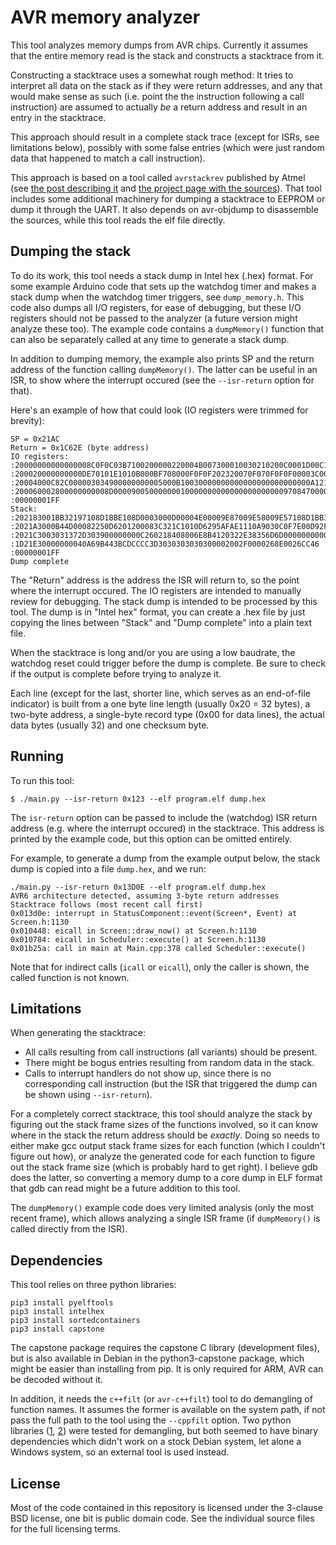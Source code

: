 AVR memory analyzer
===================
This tool analyzes memory dumps from AVR chips. Currently it assumes
that the entire memory read is the stack and constructs a stacktrace
from it.

Constructing a stacktrace uses a somewhat rough method: It tries to
interpret all data on the stack as if they were return addresses, and
any that would make sense as such (i.e. point the the instruction
following a call instruction) are assumed to actually *be* a return
address and result in an entry in the stacktrace.

This approach should result in a complete stack trace (except for ISRs,
see limitations below), possibly with
some false entries (which were just random data that happened to match a
call instruction).

This approach is based on a tool called `avrstackrev` published by
Atmel (see [the post describing it][post] and [the project page with the
sources][project]). That tool includes some additional machinery for
dumping a stacktrace to EEPROM or dump it through the UART. It also
depends on avr-objdump to disassemble the sources, while this tool reads
the elf file directly.

[post]: http://www.embedded.com/design/debug-and-optimization/4431982/1/How-to-debug-elusive-software-code-problems-without-a-debugger]
[project]: https://spaces.atmel.com/gf/project/avrstackrev

Dumping the stack
-----------------
To do its work, this tool needs a stack dump in Intel hex (.hex) format.
For some example Arduino code that sets up the watchdog timer and makes
a stack dump when the watchdog timer triggers, see `dump_memory.h`.
This code also dumps all I/O registers, for ease of debugging, but these
I/O registers should not be passed to the analyzer (a future version
might analyze these too). The example code contains a `dumpMemory()`
function that can also be separately called at any time to generate a
stack dump.

In addition to dumping memory, the example also prints SP and the return
address of the function calling `dumpMemory()`. The latter can be useful
in an ISR, to show where the interrupt occured (see the `--isr-return`
option for that).

Here's an example of how that could look (IO registers were trimmed for
brevity):

```
SP = 0x21AC
Return = 0x1C62E (byte address)
IO registers:
:20000000000000008C0F0C03B7100200000220004B007300010030210200C0001D00C1009B
:200020000000000DE70101E1010B000BF708000F0F0F202320070F070F0F0F00003C0000BD
:20004000C82C000003034900000000005000B10030000000000000000000000000A1213535
:200060002800000000008D000090050000000100000000000000000000009708470000004F
:00000001FF
Stack:
:202183001BB32197108D1BBE108D0003000D00004E00009E87009E58009E57108D1BB300CA
:2021A3000B44D00082250D6201200083C321C1010D6295AFAE1110A9030C0F7E00D92F329C
:2021C3003031372D303900000000C260218408006E8B4120322E38356D6D000000000000FE
:1D21E30000000040A69B443BCDCCCC3D3030303030300002002F0000268E0026CC46
:00000001FF
Dump complete
```

The "Return" address is the address the ISR will return to, so the point
where the interrupt occured. The IO registers are intended to manually
review for debugging. The stack dump is intended to be processed by this
tool. The dump is in "Intel hex" format, you can create a .hex file by
just copying the lines between "Stack" and "Dump complete" into a plain
text file.

When the stacktrace is long and/or you are using a low baudrate, the
watchdog reset could trigger before the dump is complete. Be sure to
check if the output is complete before trying to analyze it.

Each line (except for the last, shorter line, which serves as an
end-of-file indicator) is built from a one byte line length (usually
0x20 = 32 bytes), a two-byte address, a single-byte record type (0x00
for data lines), the actual data bytes (usually 32) and one checksum
byte.

Running
-------
To run this tool:

    $ ./main.py --isr-return 0x123 --elf program.elf dump.hex

The `isr-return` option can be passed to include the (watchdog) ISR
return address (e.g. where the interrupt occured) in the stacktrace.
This address is printed by the example code, but this option can be
omitted entirely.

For example, to generate a dump from the example output below, the
stack dump is copied into a file `dump.hex`, and we run:

```
./main.py --isr-return 0x13D0E --elf program.elf dump.hex
AVR6 architecture detected, assuming 3-byte return addresses
Stacktrace follows (most recent call first)
0x013d0e: interrupt in StatusComponent::event(Screen*, Event) at Screen.h:1130
0x010448: eicall in Screen::draw_now() at Screen.h:1130
0x010784: eicall in Scheduler::execute() at Screen.h:1130
0x01b25a: call in main at Main.cpp:378 called Scheduler::execute()
```

Note that for indirect calls (`icall` or `eicall`), only the caller is
shown, the called function is not known.

Limitations
-----------
When generating the stacktrace:
 - All calls resulting from call instructions (all variants) should be
   present.
 - There might be bogus entries resulting from random data in the stack.
 - Calls to interrupt handlers do not show up, since there is no
   corresponding call instruction (but the ISR that triggered the dump
   can be shown using `--isr-return`).

For a completely correct stacktrace, this tool should analyze the stack
by figuring out the stack frame sizes of the functions involved, so it
can know where in the stack the return address should be *exactly*.
Doing so needs to either make gcc output stack frame sizes for each
function (which I couldn't figure out how), or analyze the generated
code for each function to figure out the stack frame size (which is
probably hard to get right). I believe gdb does the latter, so
converting a memory dump to a core dump in ELF format that gdb can read
might be a future addition to this tool.

The `dumpMemory()` example code does very limited analysis (only the
most recent frame), which allows analyzing a single ISR frame (if
`dumpMemory()` is called directly from the ISR).

Dependencies
------------
This tool relies on three python libraries:

    pip3 install pyelftools
    pip3 install intelhex
    pip3 install sortedcontainers
    pip3 install capstone

The capstone package requires the capstone C library (development
files), but is also available in Debian in the python3-capstone package,
which might be easier than installing from pip. It is only required for
ARM, AVR can be decoded without it.

In addition, it needs the `c++filt` (or `avr-c++filt`) tool to do
demangling of function names. It assumes the former is available on the
system path, if not pass the full path to the tool using the `--cppfilt`
option. Two python libraries ([1][one], [2][two]) were tested for
demangling, but both seemed to have binary dependencies which didn't
work on a stock Debian system, let alone a Windows system, so an
external tool is used instead.

[one]: https://pypi.python.org/pypi/cxxfilt/0.1.0
[two]: https://github.com/P4N74/demangler

License
-------
Most of the code contained in this repository is licensed under the 3-clause
BSD license, one bit is public domain code. See the individual source files
for the full licensing terms.
